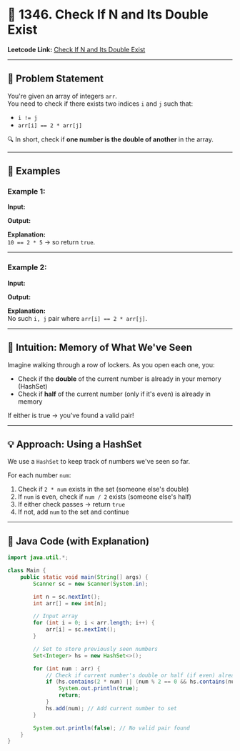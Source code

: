 # 🚀 1346. Check If N and Its Double Exist

**Leetcode Link:** [Check If N and Its Double Exist](https://leetcode.com/problems/check-if-n-and-its-double-exist/)

---

## 📜 Problem Statement

You're given an array of integers `arr`.  
You need to check if there exists two indices `i` and `j` such that:

- `i != j`
- `arr[i] == 2 * arr[j]`

🔍 In short, check if **one number is the double of another** in the array.

---

## 🧪 Examples

### Example 1:

**Input:**


**Output:**


**Explanation:**  
`10 == 2 * 5` → so return `true`.

---

### Example 2:

**Input:**


**Output:**


**Explanation:**  
No such `i, j` pair where `arr[i] == 2 * arr[j]`.

---

## 🧠 Intuition: Memory of What We've Seen

Imagine walking through a row of lockers. As you open each one, you:

- Check if the **double** of the current number is already in your memory (HashSet)
- Check if **half** of the current number (only if it's even) is already in memory

If either is true → you've found a valid pair!

---

## 💡 Approach: Using a HashSet

We use a `HashSet` to keep track of numbers we've seen so far.

For each number `num`:

1. Check if `2 * num` exists in the set (someone else's double)
2. If `num` is even, check if `num / 2` exists (someone else's half)
3. If either check passes → return `true`
4. If not, add `num` to the set and continue

---

## 🔢 Java Code (with Explanation)

```java
import java.util.*;

class Main {
    public static void main(String[] args) {
        Scanner sc = new Scanner(System.in);

        int n = sc.nextInt();
        int arr[] = new int[n];

        // Input array
        for (int i = 0; i < arr.length; i++) {
            arr[i] = sc.nextInt();
        }

        // Set to store previously seen numbers
        Set<Integer> hs = new HashSet<>();

        for (int num : arr) {
            // Check if current number's double or half (if even) already exists
            if (hs.contains(2 * num) || (num % 2 == 0 && hs.contains(num / 2))) {
                System.out.println(true);
                return;
            }
            hs.add(num); // Add current number to set
        }

        System.out.println(false); // No valid pair found
    }
}
